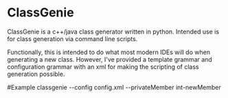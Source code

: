 # ClassGenie
ClassGenie is a c++/java class generator written in python. Intended use is for class generation via command line scripts.

Functionally, this is intended to do what most modern IDEs will do when generating a new class. However, I've provided a template grammar and configuration grammar with an xml for making the scripting of class generation possible.

#Example
classgenie --config config.xml --privateMember int-newMember
